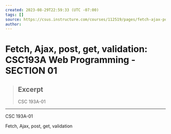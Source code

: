 ```yaml
---
created: 2023-08-29T22:59:33 (UTC -07:00)
tags: []
source: https://csus.instructure.com/courses/112519/pages/fetch-ajax-post-get-validation?module_item_id=5711775
author: 
---
```


# Fetch, Ajax, post, get, validation: CSC193A Web Programming - SECTION 01

> ## Excerpt
> CSC 193A-01

---
CSC 193A-01

Fetch, Ajax, post, get, validation
